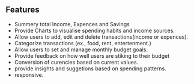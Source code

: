 ## Features

- Summery total Income, Expences and Savings
- Provide Charts to visualise spending habits and income sources.
- Allow users to add, edit and delete transactions(income or expences).
- Categorize transactions (ex., food, rent, entertenment.)
- Allow users to set and manage monthly budget goals.
- Provide feedback on how well users are stiking to their budget
- Conversion of curencies based on current values.
- provide insights and suggetions based on spending patterns.
- responsive. 